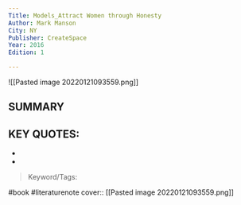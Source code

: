 ```yaml
---
Title: Models_Attract Women through Honesty
Author: Mark Manson
City: NY
Publisher: CreateSpace
Year: 2016
Edition: 1

---
```

![[Pasted image 20220121093559.png]]

## SUMMARY
>
## KEY QUOTES:
- 
- 

> Keyword/Tags: 

#book
#literaturenote
cover:: [[Pasted image 20220121093559.png]]
